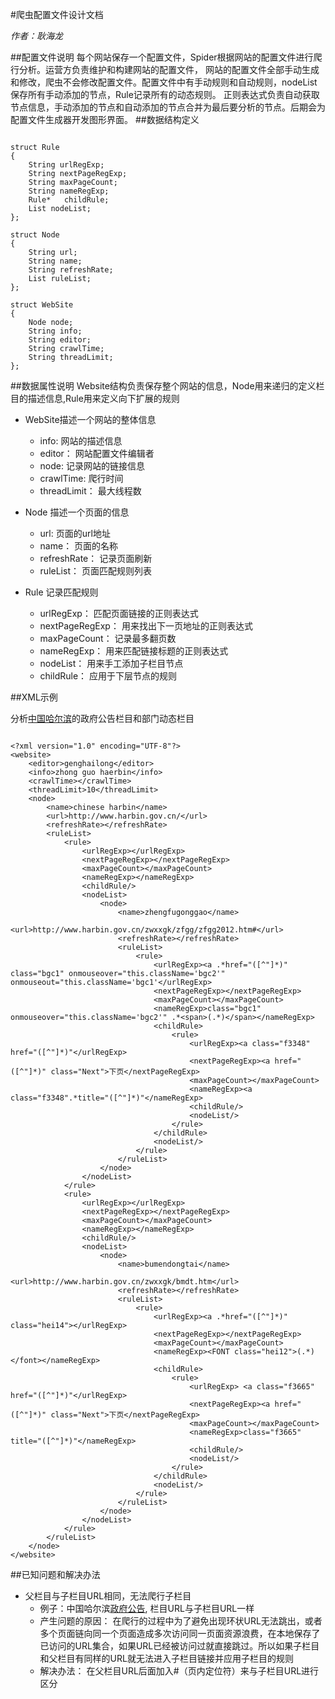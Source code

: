 #爬虫配置文件设计文档

*作者：耿海龙*

##配置文件说明
每个网站保存一个配置文件，Spider根据网站的配置文件进行爬行分析。运营方负责维护和构建网站的配置文件，
网站的配置文件全部手动生成和修改，爬虫不会修改配置文件。配置文件中有手动规则和自动规则，nodeList保存所有手动添加的节点，Rule记录所有的动态规则。
正则表达式负责自动获取节点信息，手动添加的节点和自动添加的节点合并为最后要分析的节点。后期会为配置文件生成器开发图形界面。
##数据结构定义
<pre><code>
struct Rule
{
    String urlRegExp;
    String nextPageRegExp;
    String maxPageCount;
    String nameRegExp;
    Rule*   childRule;
    List<Node> nodeList;
};

struct Node
{
    String url;
    String name;
    String refreshRate;
    List<Rule*> ruleList;
};

struct WebSite
{
    Node node;
    String info;
    String editor;
    String crawlTime;
    String threadLimit;
};
</code></pre>

##数据属性说明
Website结构负责保存整个网站的信息，Node用来递归的定义栏目的描述信息,Rule用来定义向下扩展的规则

- WebSite描述一个网站的整体信息

    * info: 网站的描述信息
    * editor： 网站配置文件编辑者
    * node: 记录网站的链接信息
	* crawlTime: 爬行时间
	* threadLimit： 最大线程数

- Node 描述一个页面的信息
    * url: 页面的url地址
    * name： 页面的名称
    * refreshRate： 记录页面刷新
    * ruleList： 页面匹配规则列表

- Rule 记录匹配规则
    * urlRegExp： 匹配页面链接的正则表达式
    * nextPageRegExp： 用来找出下一页地址的正则表达式
    * maxPageCount： 记录最多翻页数
    * nameRegExp： 用来匹配链接标题的正则表达式
    * nodeList： 用来手工添加子栏目节点
    * childRule： 应用于下层节点的规则

##XML示例
	
分析[中国哈尔滨](http://www.harbin.gov.cn/)的政府公告栏目和部门动态栏目

<pre><code>
&lt;?xml version="1.0" encoding="UTF-8"?&gt;
&lt;website&gt;
    &lt;editor&gt;genghailong&lt;/editor&gt;
    &lt;info&gt;zhong guo haerbin&lt;/info&gt;
    &lt;crawlTime&gt;&lt;/crawlTime&gt;
    &lt;threadLimit&gt;10&lt;/threadLimit&gt;
    &lt;node&gt;
        &lt;name&gt;chinese harbin&lt;/name&gt;
        &lt;url&gt;http://www.harbin.gov.cn/&lt;/url&gt;
        &lt;refreshRate&gt;&lt;/refreshRate&gt;
        &lt;ruleList&gt;
            &lt;rule&gt;
                &lt;urlRegExp&gt;&lt;/urlRegExp&gt;
                &lt;nextPageRegExp&gt;&lt;/nextPageRegExp&gt;
                &lt;maxPageCount&gt;&lt;/maxPageCount&gt;
                &lt;nameRegExp&gt;&lt;/nameRegExp&gt;
                &lt;childRule/&gt;
                &lt;nodeList&gt;
                    &lt;node&gt;
                        &lt;name&gt;zhengfugonggao&lt;/name&gt;
                        &lt;url&gt;http://www.harbin.gov.cn/zwxxgk/zfgg/zfgg2012.htm#&lt;/url&gt;
                        &lt;refreshRate&gt;&lt;/refreshRate&gt;
                        &lt;ruleList&gt;
                            &lt;rule&gt;
                                &lt;urlRegExp&gt;&lt;a .*href=&quot;([^&quot;]*)&quot; class=&quot;bgc1&quot; onmouseover=&quot;this.className='bgc2'&quot; onmouseout=&quot;this.className='bgc1'&lt;/urlRegExp&gt;
                                &lt;nextPageRegExp&gt;&lt;/nextPageRegExp&gt;
                                &lt;maxPageCount&gt;&lt;/maxPageCount&gt;
                                &lt;nameRegExp&gt;class=&quot;bgc1&quot; onmouseover=&quot;this.className='bgc2'&quot; .*&lt;span&gt;(.*)&lt;/span&gt;&lt;/nameRegExp&gt;
                                &lt;childRule&gt;
                                    &lt;rule&gt;
                                        &lt;urlRegExp&gt;&lt;a class=&quot;f3348&quot; href=&quot;([^&quot;]*)&quot;&lt;/urlRegExp&gt;
                                        &lt;nextPageRegExp&gt;&lt;a href=&quot;([^&quot;]*)&quot; class=&quot;Next&quot;&gt;下页&lt;/nextPageRegExp&gt;
                                        &lt;maxPageCount&gt;&lt;/maxPageCount&gt;
                                        &lt;nameRegExp&gt;&lt;a class=&quot;f3348&quot;.*title=&quot;([^&quot;]*)&quot;&lt;/nameRegExp&gt;
                                        &lt;childRule/&gt;
                                        &lt;nodeList/&gt;
                                    &lt;/rule&gt;
                                &lt;/childRule&gt;
                                &lt;nodeList/&gt;
                            &lt;/rule&gt;
                        &lt;/ruleList&gt;
                    &lt;/node&gt;
                &lt;/nodeList&gt;
            &lt;/rule&gt;
            &lt;rule&gt;
                &lt;urlRegExp&gt;&lt;/urlRegExp&gt;
                &lt;nextPageRegExp&gt;&lt;/nextPageRegExp&gt;
                &lt;maxPageCount&gt;&lt;/maxPageCount&gt;
                &lt;nameRegExp&gt;&lt;/nameRegExp&gt;
                &lt;childRule/&gt;
                &lt;nodeList&gt;
                    &lt;node&gt;
                        &lt;name&gt;bumendongtai&lt;/name&gt;
                        &lt;url&gt;http://www.harbin.gov.cn/zwxxgk/bmdt.htm&lt;/url&gt;
                        &lt;refreshRate&gt;&lt;/refreshRate&gt;
                        &lt;ruleList&gt;
                            &lt;rule&gt;
                                &lt;urlRegExp&gt;&lt;a .*href=&quot;([^&quot;]*)&quot; class=&quot;hei14&quot;&gt;&lt;/urlRegExp&gt;
                                &lt;nextPageRegExp&gt;&lt;/nextPageRegExp&gt;
                                &lt;maxPageCount&gt;&lt;/maxPageCount&gt;
                                &lt;nameRegExp&gt;&lt;FONT class=&quot;hei12&quot;&gt;(.*)&lt;/font&gt;&lt;/nameRegExp&gt;
                                &lt;childRule&gt;
                                    &lt;rule&gt;
                                        &lt;urlRegExp&gt; &lt;a class=&quot;f3665&quot; href=&quot;([^&quot;]*)&quot;&lt;/urlRegExp&gt;
                                        &lt;nextPageRegExp&gt;&lt;a href=&quot;([^&quot;]*)&quot; class=&quot;Next&quot;&gt;下页&lt;/nextPageRegExp&gt;
                                        &lt;maxPageCount&gt;&lt;/maxPageCount&gt;
                                        &lt;nameRegExp&gt;class=&quot;f3665&quot; title=&quot;([^&quot;]*)&quot;&lt;/nameRegExp&gt;
                                        &lt;childRule/&gt;
                                        &lt;nodeList/&gt;
                                    &lt;/rule&gt;
                                &lt;/childRule&gt;
                                &lt;nodeList/&gt;
                            &lt;/rule&gt;
                        &lt;/ruleList&gt;
                    &lt;/node&gt;
                &lt;/nodeList&gt;
            &lt;/rule&gt;
        &lt;/ruleList&gt;
    &lt;/node&gt;
&lt;/website&gt;
</code></pre>

##已知问题和解决办法

- 父栏目与子栏目URL相同，无法爬行子栏目
	* 例子：中国哈尔滨[政府公告](http://www.harbin.gov.cn/zwxxgk/zfgg/zfgg2012.htm), 栏目URL与子栏目URL一样
	* 产生问题的原因： 在爬行的过程中为了避免出现环状URL无法跳出，或者多个页面链向同一个页面造成多次访问同一页面资源浪费，在本地保存了已访问的URL集合，如果URL已经被访问过就直接跳过。所以如果子栏目和父栏目有同样的URL就无法进入子栏目链接并应用子栏目的规则
	* 解决办法： 在父栏目URL后面加入#（页内定位符）来与子栏目URL进行区分


  